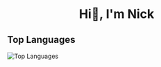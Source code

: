 <h1 align="center">Hi👋, I'm Nick</h1>

## Top Languages
![Top Languages](https://github-readme-stats.vercel.app/api/top-langs/?username=NickCordy&layout=compact&theme=radical)
